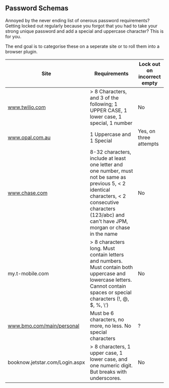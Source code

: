 ## Password Schemas ##

Annoyed by the never ending list of onerous password requirements? Getting locked out regularly because you forgot that you had to take your strong unique password and add a special and uppercase character? This is for you.

The end goal is to categorise these on a seperate site or to roll them into a browser plugin.

| Site  | Requirements | Lock out on incorrect empty |
|---|---|---|
| www.twilio.com  | > 8 Characters, and 3 of the following; 1 UPPER CASE, 1 lower case, 1 special, 1 number | No |
| www.opal.com.au  | 1 Uppercase and 1 Special   | Yes, on three attempts |
| www.chase.com | 8-32 characters, include at least one letter and one number, must not be same as previous 5, < 2 identical characters, < 2 consecutive characters (123/abc) and can't have JPM, morgan or chase in the name | No |
| my.t-mobile.com | > 8 characters long. Must contain letters and numbers. Must contain both uppercase and lowercase letters. Cannot contain spaces or special characters (!, @, $, %, \‘) | No |
| www.bmo.com/main/personal | Must be 6 characters, no more, no less. No special characters | ? |
| booknow.jetstar.com/Login.aspx | > 8 characters, 1 upper case, 1 lower case,  and one numeric digit. But breaks with underscores. | No |
